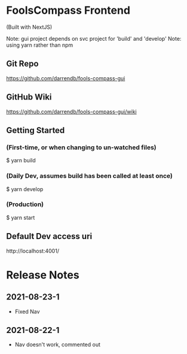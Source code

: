 # FoolsCompass Frontend
(Built with NextJS)

Note: gui project depends on svc project for 'build' and 'develop'
Note: using yarn rather than npm

## Git Repo
https://github.com/darrendb/fools-compass-gui
## GitHub Wiki
https://github.com/darrendb/fools-compass-gui/wiki

## Getting Started
### (First-time, or when changing to un-watched files)
$ yarn build 

### (Daily Dev, assumes build has been called at least once)
$ yarn develop

### (Production)
$ yarn start

## Default Dev access uri
http://localhost:4001/

# Release Notes
## 2021-08-23-1
* Fixed Nav 
## 2021-08-22-1
* Nav doesn't work, commented out


